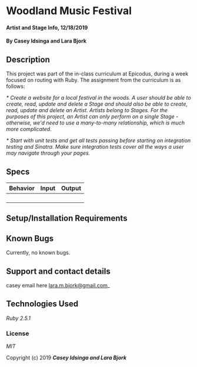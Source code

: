# Woodland Music Festival

#### Artist and Stage Info, 12/18/2019

#### By **Casey Idsinga and Lara Bjork**

## Description
This project was part of the in-class curriculum at Epicodus, during a week focused on routing with Ruby. The assignment from the curriculum is as follows:

_* Create a website for a local festival in the woods. A user should be able to create, read, update and delete a Stage and should also be able to create, read, update and delete an Artist. Artists belong to Stages. For the purposes of this project, an Artist can only perform on a single Stage - otherwise, we'd need to use a many-to-many relationship, which is much more complicated._

_* Start with unit tests and get all tests passing before starting on integration testing and Sinatra. Make sure integration tests cover all the ways a user may navigate through your pages._


## Specs
| Behavior  | Input  | Output  |
|---|---|---|
|   |   |   |
|   |   |   |
|   |   |   |
|   |   |   |

## Setup/Installation Requirements




## Known Bugs
Currently, no known bugs.

## Support and contact details

casey email here  <lara.m.bjork@gmail.com>_

## Technologies Used

_Ruby 2.5.1_

### License

*MIT*

Copyright (c) 2019 **_Casey Idsinga and Lara Bjork_**

